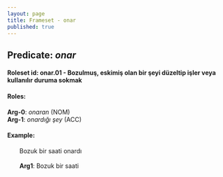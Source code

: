 ```yaml
---
layout: page
title: Frameset - onar
published: true
---
```

<h2>Predicate: <i>onar</i></h2>
<h4>Roleset id: onar.01 - Bozulmuş, eskimiş olan bir şeyi düzeltip işler veya kullanılır duruma sokmak<br>
<h4>Roles:</h4>
<b>Arg-0</b>: <i>onaran</i>  (NOM) <br>
<b>Arg-1</b>: <i>onardığı şey</i>  (ACC) <br>
<h4>Example:</h4>
&emsp;&emsp;Bozuk bir saati onardı<br><br>
&emsp;&emsp;<b>Arg1</b>:  Bozuk bir saati<br>

